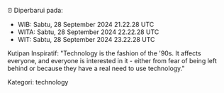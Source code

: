 ⏰ Diperbarui pada:
- WIB: Sabtu, 28 September 2024 21.22.28 UTC
- WITA: Sabtu, 28 September 2024 22.22.28 UTC
- WIT: Sabtu, 28 September 2024 23.22.28 UTC

Kutipan Inspiratif:
"Technology is the fashion of the '90s. It affects everyone, and everyone is interested in it - either from fear of being left behind or because they have a real need to use technology."


Kategori: technology


